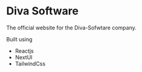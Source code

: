 # Diva Software

The official website for the Diva-Sofwtare company.

Built using
- Reactjs
- NextUI
- TailwindCss
